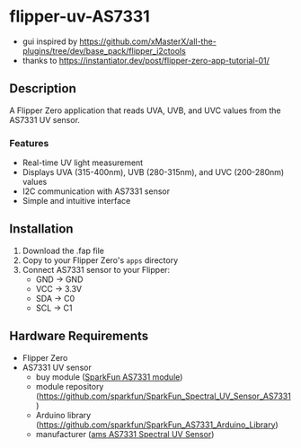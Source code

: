 # flipper-uv-AS7331

- gui inspired by https://github.com/xMasterX/all-the-plugins/tree/dev/base_pack/flipper_i2ctools
- thanks to https://instantiator.dev/post/flipper-zero-app-tutorial-01/

## Description

A Flipper Zero application that reads UVA, UVB, and UVC values from the AS7331 UV sensor.

### Features

- Real-time UV light measurement
- Displays UVA (315-400nm), UVB (280-315nm), and UVC (200-280nm) values
- I2C communication with AS7331 sensor
- Simple and intuitive interface

## Installation

1. Download the .fap file
2. Copy to your Flipper Zero's `apps` directory
3. Connect AS7331 sensor to your Flipper:
   - GND → GND
   - VCC → 3.3V
   - SDA → C0
   - SCL → C1

## Hardware Requirements

- Flipper Zero
- AS7331 UV sensor
  - buy module ([SparkFun AS7331 module](https://www.sparkfun.com/sparkfun-mini-spectral-uv-sensor-as7331-qwiic.html))
  - module repository (https://github.com/sparkfun/SparkFun_Spectral_UV_Sensor_AS7331)
  - Arduino library (https://github.com/sparkfun/SparkFun_AS7331_Arduino_Library)
  - manufacturer ([ams AS7331 Spectral UV Sensor](https://ams-osram.com/products/sensor-solutions/ambient-light-color-spectral-proximity-sensors/ams-as7331-spectral-uv-sensor))
